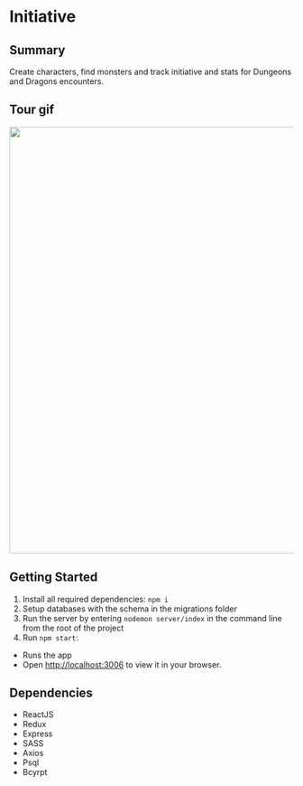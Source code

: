 # Initiative

## Summary
Create characters, find monsters and track initiative and stats for Dungeons and Dragons encounters.

## Tour gif
<img src='https://github.com/Smoopfrog/Initiative/blob/master/src/images/Initiative.gif' width=755 >

## Getting Started
1. Install all required dependencies: `npm i`
2. Setup databases with the schema in the migrations folder
3. Run the server by entering `nodemon server/index` in the command line from the root of the project
4. Run `npm start`:
- Runs the app
- Open [http://localhost:3006](http://localhost:3006) to view it in your browser.


## Dependencies
- ReactJS
- Redux 
- Express 
- SASS
- Axios 
- Psql
- Bcyrpt